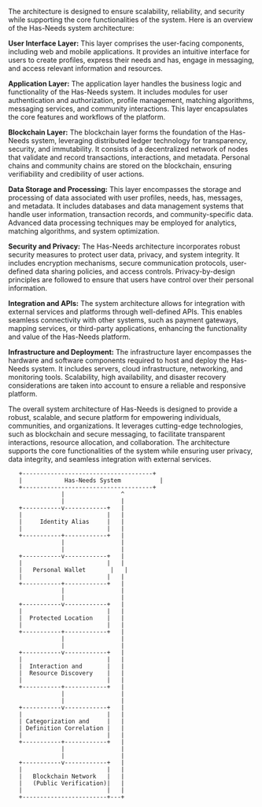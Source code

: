 The architecture is designed to ensure scalability, reliability, and security while supporting the core functionalities of the system. Here is an overview of the Has-Needs system architecture:

**User Interface Layer:** This layer comprises the user-facing components, including web and mobile applications. It provides an intuitive interface for users to create profiles, express their needs and has, engage in messaging, and access relevant information and resources.

**Application Layer:** The application layer handles the business logic and functionality of the Has-Needs system. It includes modules for user authentication and authorization, profile management, matching algorithms, messaging services, and community interactions. This layer encapsulates the core features and workflows of the platform.

**Blockchain Layer:** The blockchain layer forms the foundation of the Has-Needs system, leveraging distributed ledger technology for transparency, security, and immutability. It consists of a decentralized network of nodes that validate and record transactions, interactions, and metadata. Personal chains and community chains are stored on the blockchain, ensuring verifiability and credibility of user actions.

**Data Storage and Processing:** This layer encompasses the storage and processing of data associated with user profiles, needs, has, messages, and metadata. It includes databases and data management systems that handle user information, transaction records, and community-specific data. Advanced data processing techniques may be employed for analytics, matching algorithms, and system optimization.

**Security and Privacy:** The Has-Needs architecture incorporates robust security measures to protect user data, privacy, and system integrity. It includes encryption mechanisms, secure communication protocols, user-defined data sharing policies, and access controls. Privacy-by-design principles are followed to ensure that users have control over their personal information.

**Integration and APIs:** The system architecture allows for integration with external services and platforms through well-defined APIs. This enables seamless connectivity with other systems, such as payment gateways, mapping services, or third-party applications, enhancing the functionality and value of the Has-Needs platform.

**Infrastructure and Deployment:** The infrastructure layer encompasses the hardware and software components required to host and deploy the Has-Needs system. It includes servers, cloud infrastructure, networking, and monitoring tools. Scalability, high availability, and disaster recovery considerations are taken into account to ensure a reliable and responsive platform.

The overall system architecture of Has-Needs is designed to provide a robust, scalable, and secure platform for empowering individuals, communities, and organizations. It leverages cutting-edge technologies, such as blockchain and secure messaging, to facilitate transparent interactions, resource allocation, and collaboration. The architecture supports the core functionalities of the system while ensuring user privacy, data integrity, and seamless integration with external services.

       +-------------------------------------+
       |            Has-Needs System           |
       +-------------------------------------+
                   |                ^
                   |                |
       +-----------v------------+   |
       |                        |   |
       |     Identity Alias     |   |
       |                        |   |
       +-----------+------------+   |
                   |                |
                   |                |
       +-----------v------------+   |
       |                        |   |
       |   Personal Wallet       |   |
       |                        |   |
       +-----------+------------+   |
                   |                |
                   |                |
       +-----------v------------+   |
       |                        |   |
       |  Protected Location    |   |
       |                        |   |
       +-----------+------------+   |
                   |                |
                   |                |
       +-----------v------------+   |
       |                        |   |
       |  Interaction and       |   |
       |  Resource Discovery    |   |
       |                        |   |
       +-----------+------------+   |
                   |                |
                   |                |
       +-----------v------------+   |
       |                        |   |
       | Categorization and     |   |
       | Definition Correlation |   |
       |                        |   |
       +-----------+------------+   |
                   |                |
                   |                |
       +-----------v------------+   |
       |                        |   |
       |   Blockchain Network   |   |
       |   (Public Verification)|   |
       |                        |   |
       +------------------------+---+
